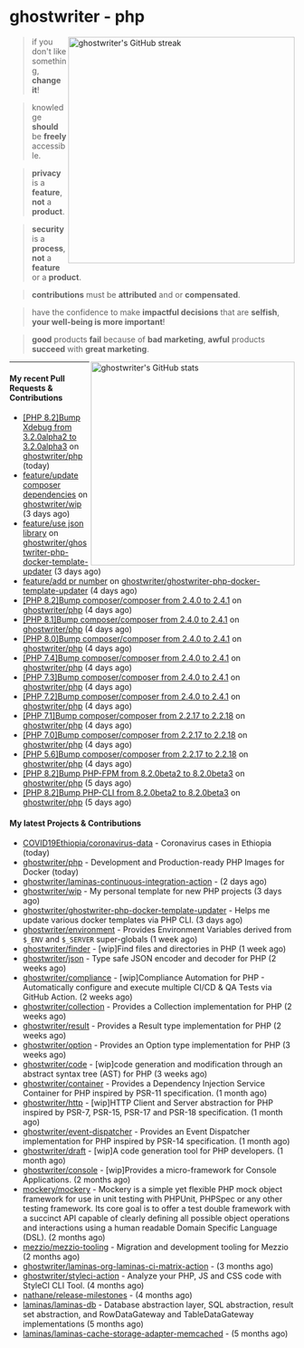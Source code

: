 # ghostwriter - php

<img alt="ghostwriter's GitHub streak" width="400px" align="right" src="https://github-readme-streak-stats.herokuapp.com/?cache_seconds=1800&user=ghostwriter">

> if you don't like something, **change it**!

> knowledge **should** be **freely** accessible.

> **privacy** is a **feature**, **not** a **product**.

> **security** is a **process**, **not** a **feature** or a **product**.

> **contributions** must be **attributed** and or **compensated**.

> have the confidence to make **impactful decisions** that are **selfish**, **your well-being is more important**!

> **good** products **fail** because of **bad marketing**, **awful** products **succeed** with **great marketing**.

<img alt="ghostwriter's GitHub stats" width="360px" align="right" src="https://github-readme-stats.vercel.app/api?cache_seconds=1800&username=ghostwriter&show_icons=true&count_private=true&hide_title=true&hide_rank=true&icon_color=333">

---

#### My recent Pull Requests & Contributions

- [[PHP 8.2]Bump Xdebug from 3.2.0alpha2 to 3.2.0alpha3](https://github.com/ghostwriter/php/pull/147) on [ghostwriter/php](https://github.com/ghostwriter/php) (today)
- [feature/update composer dependencies](https://github.com/ghostwriter/wip/pull/15) on [ghostwriter/wip](https://github.com/ghostwriter/wip) (3 days ago)
- [feature/use json library](https://github.com/ghostwriter/ghostwriter-php-docker-template-updater/pull/6) on [ghostwriter/ghostwriter-php-docker-template-updater](https://github.com/ghostwriter/ghostwriter-php-docker-template-updater) (3 days ago)
- [feature/add pr number](https://github.com/ghostwriter/ghostwriter-php-docker-template-updater/pull/5) on [ghostwriter/ghostwriter-php-docker-template-updater](https://github.com/ghostwriter/ghostwriter-php-docker-template-updater) (4 days ago)
- [[PHP 8.2]Bump composer/composer from 2.4.0 to 2.4.1](https://github.com/ghostwriter/php/pull/146) on [ghostwriter/php](https://github.com/ghostwriter/php) (4 days ago)
- [[PHP 8.1]Bump composer/composer from 2.4.0 to 2.4.1](https://github.com/ghostwriter/php/pull/145) on [ghostwriter/php](https://github.com/ghostwriter/php) (4 days ago)
- [[PHP 8.0]Bump composer/composer from 2.4.0 to 2.4.1](https://github.com/ghostwriter/php/pull/144) on [ghostwriter/php](https://github.com/ghostwriter/php) (4 days ago)
- [[PHP 7.4]Bump composer/composer from 2.4.0 to 2.4.1](https://github.com/ghostwriter/php/pull/143) on [ghostwriter/php](https://github.com/ghostwriter/php) (4 days ago)
- [[PHP 7.3]Bump composer/composer from 2.4.0 to 2.4.1](https://github.com/ghostwriter/php/pull/142) on [ghostwriter/php](https://github.com/ghostwriter/php) (4 days ago)
- [[PHP 7.2]Bump composer/composer from 2.4.0 to 2.4.1](https://github.com/ghostwriter/php/pull/141) on [ghostwriter/php](https://github.com/ghostwriter/php) (4 days ago)
- [[PHP 7.1]Bump composer/composer from 2.2.17 to 2.2.18](https://github.com/ghostwriter/php/pull/140) on [ghostwriter/php](https://github.com/ghostwriter/php) (4 days ago)
- [[PHP 7.0]Bump composer/composer from 2.2.17 to 2.2.18](https://github.com/ghostwriter/php/pull/139) on [ghostwriter/php](https://github.com/ghostwriter/php) (4 days ago)
- [[PHP 5.6]Bump composer/composer from 2.2.17 to 2.2.18](https://github.com/ghostwriter/php/pull/138) on [ghostwriter/php](https://github.com/ghostwriter/php) (4 days ago)
- [[PHP 8.2]Bump PHP-FPM from 8.2.0beta2 to 8.2.0beta3](https://github.com/ghostwriter/php/pull/137) on [ghostwriter/php](https://github.com/ghostwriter/php) (5 days ago)
- [[PHP 8.2]Bump PHP-CLI from 8.2.0beta2 to 8.2.0beta3](https://github.com/ghostwriter/php/pull/136) on [ghostwriter/php](https://github.com/ghostwriter/php) (5 days ago)

#### My latest Projects & Contributions

- [COVID19Ethiopia/coronavirus-data](https://github.com/COVID19Ethiopia/coronavirus-data) - Coronavirus cases in Ethiopia (today)
- [ghostwriter/php](https://github.com/ghostwriter/php) - Development and Production-ready PHP Images for Docker (today)
- [ghostwriter/laminas-continuous-integration-action](https://github.com/ghostwriter/laminas-continuous-integration-action) -  (2 days ago)
- [ghostwriter/wip](https://github.com/ghostwriter/wip) - My personal template for new PHP projects (3 days ago)
- [ghostwriter/ghostwriter-php-docker-template-updater](https://github.com/ghostwriter/ghostwriter-php-docker-template-updater) - Helps me update various docker templates via PHP CLI. (3 days ago)
- [ghostwriter/environment](https://github.com/ghostwriter/environment) - Provides Environment Variables derived from `$_ENV` and `$_SERVER` super-globals (1 week ago)
- [ghostwriter/finder](https://github.com/ghostwriter/finder) - [wip]Find files and directories in PHP (1 week ago)
- [ghostwriter/json](https://github.com/ghostwriter/json) - Type safe JSON encoder and decoder for PHP (2 weeks ago)
- [ghostwriter/compliance](https://github.com/ghostwriter/compliance) - [wip]Compliance Automation for PHP - Automatically configure and execute multiple CI/CD &amp; QA Tests via GitHub Action. (2 weeks ago)
- [ghostwriter/collection](https://github.com/ghostwriter/collection) - Provides a Collection implementation for PHP (2 weeks ago)
- [ghostwriter/result](https://github.com/ghostwriter/result) - Provides a Result type implementation for PHP (2 weeks ago)
- [ghostwriter/option](https://github.com/ghostwriter/option) - Provides an Option type implementation for PHP (3 weeks ago)
- [ghostwriter/code](https://github.com/ghostwriter/code) - [wip]code generation and modification through an abstract syntax tree (AST) for PHP (3 weeks ago)
- [ghostwriter/container](https://github.com/ghostwriter/container) - Provides a Dependency Injection Service Container for PHP inspired by PSR-11 specification. (1 month ago)
- [ghostwriter/http](https://github.com/ghostwriter/http) - [wip]HTTP Client and Server abstraction for PHP inspired by PSR-7, PSR-15, PSR-17 and PSR-18 specification. (1 month ago)
- [ghostwriter/event-dispatcher](https://github.com/ghostwriter/event-dispatcher) - Provides an Event Dispatcher implementation for PHP inspired by PSR-14 specification. (1 month ago)
- [ghostwriter/draft](https://github.com/ghostwriter/draft) - [wip]A code generation tool for PHP developers. (1 month ago)
- [ghostwriter/console](https://github.com/ghostwriter/console) - [wip]Provides a micro-framework for Console Applications. (2 months ago)
- [mockery/mockery](https://github.com/mockery/mockery) - Mockery is a simple yet flexible PHP mock object framework for use in unit testing with PHPUnit, PHPSpec or any other testing framework. Its core goal is to offer a test double framework with a succinct API capable of clearly defining all possible object operations and interactions using a human readable Domain Specific Language (DSL). (2 months ago)
- [mezzio/mezzio-tooling](https://github.com/mezzio/mezzio-tooling) - Migration and development tooling for Mezzio (2 months ago)
- [ghostwriter/laminas-org-laminas-ci-matrix-action](https://github.com/ghostwriter/laminas-org-laminas-ci-matrix-action) -  (3 months ago)
- [ghostwriter/styleci-action](https://github.com/ghostwriter/styleci-action) - Analyze your PHP, JS and CSS code with StyleCI CLI Tool. (4 months ago)
- [nathane/release-milestones](https://github.com/nathane/release-milestones) -  (4 months ago)
- [laminas/laminas-db](https://github.com/laminas/laminas-db) - Database abstraction layer, SQL abstraction, result set abstraction, and RowDataGateway and TableDataGateway implementations (5 months ago)
- [laminas/laminas-cache-storage-adapter-memcached](https://github.com/laminas/laminas-cache-storage-adapter-memcached) -  (5 months ago)
